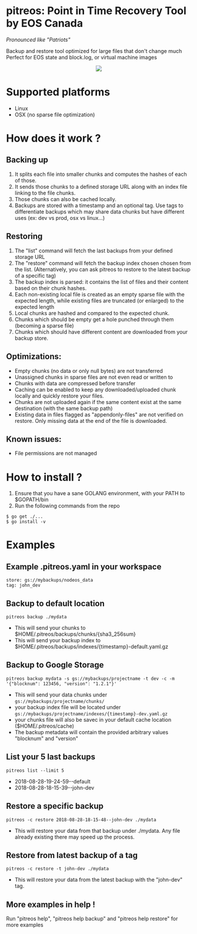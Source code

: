 # pitreos: Point in Time Recovery Tool by EOS Canada
_Pronounced like "Patriots"_

Backup and restore tool optimized for large files that don't change much
Perfect for EOS state and block.log, or virtual machine images

<p align="center">
  <img src="https://eoscanada.github.io/terminal/pitreos_term.svg">
</p>

# Supported platforms

* Linux
* OSX (no sparse file optimization)

# How does it work ?
## Backing up
1. It splits each file into smaller chunks and computes the hashes of each of those.
2. It sends those chunks to a defined storage URL along with an index file linking to the file chunks.
3. Those chunks can also be cached locally.
4. Backups are stored with a timestamp and an optional tag. Use tags to differentiate backups which may share data chunks but have different uses (ex: dev vs prod, osx vs linux...)

## Restoring
1. The "list" command will fetch the last backups from your defined storage URL
2. The "restore" command will fetch the backup index chosen chosen from the list. (Alternatively, you can ask pitreos to restore to the latest backup of a specific tag)
3. The backup index is parsed: it contains the list of files and their content based on their chunk hashes. 
4. Each non-existing local file is created as an empty sparse file with the expected length, while existing files are truncated (or enlarged) to the expected length
5. Local chunks are hashed and compared to the expected chunk.
6. Chunks which should be empty get a hole punched through them (becoming a sparse file)
7. Chunks which should have different content are downloaded from your backup store.

## Optimizations:
* Empty chunks (no data or only null bytes) are not transferred
* Unassigned chunks in sparse files are not even read or written to
* Chunks with data are compressed before transfer
* Caching can be enabled to keep any downloaded/uploaded chunk locally and quickly restore your files.
* Chunks are not uploaded again if the same content exist at the same destination (with the same backup path)
* Existing data in files flagged as "appendonly-files" are not verified on restore. Only missing data at the end of the file is downloaded.

## Known issues:
* File permissions are not managed

# How to install ?

1. Ensure that you have a sane GOLANG environment, with your PATH to $GOPATH/bin
2. Run the following commands from the repo
```
$ go get ./...
$ go install -v
```

# Examples

## Example .pitreos.yaml in your workspace

```# $HOME/myproject/.pitreos.yaml
store: gs://mybackups/nodeos_data
tag: john_dev
```

## Backup to default location

```pitreos backup ./mydata```
* This will send your chunks to $HOME/.pitreos/backups/chunks/{sha3_256sum}
* This will send your backup index to $HOME/.pitreos/backups/indexes/{timestamp}-default.yaml.gz

## Backup to Google Storage

```pitreos backup mydata -s gs://mybackups/projectname -t dev -c -m '{"blocknum": 123456, "version": "1.2.1"}'```
* This will send your data chunks under `gs://mybackups/projectname/chunks/`
* your backup index file will be located under `gs://mybackups/projectname/indexes/{timestamp}-dev.yaml.gz`
* your chunks file will also be savec in your default cache location ($HOME/.pitreos/cache)
* The backup metadata will contain the provided arbitrary values "blocknum" and "version"

## List your 5 last backups
```pitreos list --limit 5```
* 2018-08-28-19-24-59--default
* 2018-08-28-18-15-39--john-dev

## Restore a specific backup
```pitreos -c restore 2018-08-28-18-15-48--john-dev ./mydata```
* This will restore your data from that backup under ./mydata. Any file already existing there may speed up the process.

## Restore from latest backup of a tag
```pitreos -c restore -t john-dev ./mydata```
* This will restore your data from the latest backup with the "john-dev" tag.

## More examples in help !
Run "pitreos help", "pitreos help backup" and "pitreos help restore" for more examples

